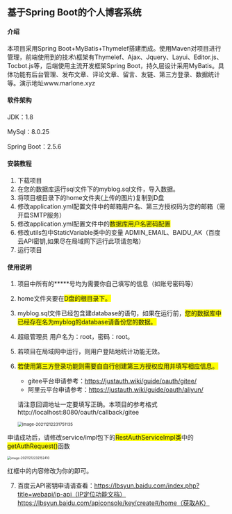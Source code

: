 ## 基于Spring Boot的个人博客系统

#### 介绍

   本项目采用Spring
   Boot+MyBatis+Thymelef搭建而成。使用Maven对项目进行管理，前端使用到的技术\框架有Thymelef、Ajax、Jquery、Layui、Editor.js、Tocbot.js等，后端使用主流开发框架Spring
   Boot，持久层设计采用MyBatis。具体功能有后台管理、发布文章、评论文章、留言、友链、第三方登录、数据统计等。演示地址www.marlone.xyz

#### 软件架构

   JDK：1.8

   MySql：8.0.25

   Spring Boot：2.5.6

#### 安装教程

1. 下载项目
2. 在您的数据库运行sql文件下的myblog.sql文件，导入数据。
3. 将项目根目录下的home文件夹(上传的图片)复制到D盘
4. 修改application.yml配置文件中的邮箱用户名、第三方授权码为您的邮箱（需开启SMTP服务）
5. 修改application.yml配置文件中的<font style="background:#ff0">数据库用户名密码配置</font>
6. 修改utils包中StaticVariable类中的变量 ADMIN_EMAIL、BAIDU_AK（百度云API密钥,如果尽在局域网下运行此项请忽略）
7. 运行项目

#### 使用说明

1. 项目中所有的*****号均为需要你自己填写的信息（如账号密码等）

2. home文件夹要在<font style="background:#ff0">D盘的根目录下。</font>

3. myblog.sql文件已经包含建database的语句，如果在运行前，<font style="background:#ff0">您的数据库中已经存在名为myblog的database请备份您的数据。</font>

4. <font>超级管理员 用户名为：root，密码：root。</font>

5. 若项目在局域网中运行，则用户登陆地统计功能无效。

6. <font style="background:#ff0">若使用第三方登录功能则需要自自行创建第三方授权应用并填写相应信息。</font>

    - gitee平台申请参考：https://justauth.wiki/guide/oauth/gitee/
    - 阿里云平台申请参考：https://justauth.wiki/guide/oauth/aliyun/

   请注意回调地址一定要填写正确。本项目的参考格式http://localhost:8080/oauth/callback/gitee

   <img src="https://gitee.com/henu77/blogimg/raw/master/img/image-20211212231751135.png" alt="image-20211212231751135" style="zoom:67%;" />

申请成功后，请修改service/impl包下的<font style="background:#ff0">RestAuthServiceImpl类</font>中的<font style='background:#ff0'>
getAuthRequest()</font>函数

<img src="https://gitee.com/henu77/blogimg/raw/master/img/image-20211212232152410.png" alt="image-20211212232152410" style="zoom:50%;" />

红框中的内容修改为你的即可。

7. 百度云API密钥申请请查看：https://lbsyun.baidu.com/index.php?title=webapi/ip-api（IP定位功能文档）https://lbsyun.baidu.com/apiconsole/key/create#/home（获取AK）